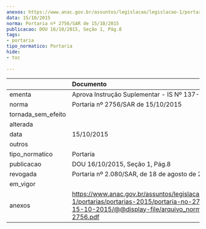 ```yaml
---
anexos: https://www.anac.gov.br/assuntos/legislacao/legislacao-1/portarias/portarias-2015/portaria-no-2756-sar-de-15-10-2015/@@display-file/arquivo_norma/PA2015-2756.pdf
data: 15/10/2015
norma: Portaria nº 2756/SAR de 15/10/2015
publicacao: DOU 16/10/2015, Seção 1, Pág.8
tags:
- portaria
tipo_normatico: Portaria
hide: 
- toc 
 
---
```


|                    | Documento                                                                                                                                                         |
|:-------------------|:------------------------------------------------------------------------------------------------------------------------------------------------------------------|
| ementa             | Aprova Instrução Suplementar - IS Nº 137-002B.                                                                                                                    |
| norma              | Portaria nº 2756/SAR de 15/10/2015                                                                                                                                |
| tornada_sem_efeito |                                                                                                                                                                   |
| alterada           |                                                                                                                                                                   |
| data               | 15/10/2015                                                                                                                                                        |
| outros             |                                                                                                                                                                   |
| tipo_normatico     | Portaria                                                                                                                                                          |
| publicacao         | DOU 16/10/2015, Seção 1, Pág.8                                                                                                                                    |
| revogada           | Portaria nº 2.080/SAR, de 18 de agosto de 2018.                                                                                                                   |
| em_vigor           |                                                                                                                                                                   |
| anexos             | https://www.anac.gov.br/assuntos/legislacao/legislacao-1/portarias/portarias-2015/portaria-no-2756-sar-de-15-10-2015/@@display-file/arquivo_norma/PA2015-2756.pdf |